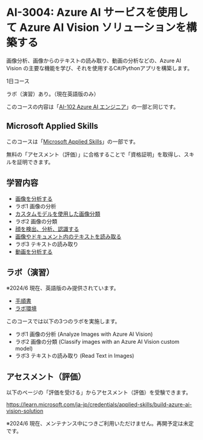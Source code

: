 # AI-3004: Azure AI サービスを使用して Azure AI Vision ソリューションを構築する

画像分析、画像からのテキストの読み取り、動画の分析などの、Azure AI Vision の主要な機能を学び、それを使用するC#/Pythonアプリを構築します。

1日コース

ラボ（演習）あり。（現在英語版のみ）

このコースの内容は「[AI-102 Azure AI エンジニア](https://learn.microsoft.com/ja-jp/credentials/certifications/azure-ai-engineer/)」の一部と同じです。

## Microsoft Applied Skills

このコースは「[Microsoft Applied Skills](https://learn.microsoft.com/ja-jp/credentials/support/appliedskills-process-overview)」の一部です。

無料の「アセスメント（評価）」に合格することで「資格証明」を取得し、スキルを証明できます。

## 学習内容

- [画像を分析する](lp01-analyze-images.md)
- ラボ1 画像の分析
- [カスタムモデルを使用した画像分類](lp02-classify-images-custom-model.md)
- ラボ2 画像の分類
- [顔を検出、分析、認識する](lp03-face.md)
- [画像やドキュメント内のテキストを読み取る](lp04-read-text.md)
- ラボ3 テキストの読み取り
- [動画を分析する](lp05-analyze-video.md)

## ラボ（演習）

※2024/6 現在、英語版のみ提供されています。

- [手順書](https://microsoftlearning.github.io/mslearn-ai-vision/)
- [ラボ環境](https://esi.learnondemand.net/)

このコースでは以下の3つのラボを実施します。
- ラボ1 画像の分析 (Analyze Images with Azure AI Vision)
- ラボ2 画像の分類 (Classify images with an Azure AI Vision custom model)
- ラボ3 テキストの読み取り (Read Text in Images)

## アセスメント（評価）

以下のページの「評価を受ける」からアセスメント（評価）を受験できます。

https://learn.microsoft.com/ja-jp/credentials/applied-skills/build-azure-ai-vision-solution

※2024/6 現在、メンテナンス中につきご利用いただけません。再開予定は未定です。
